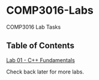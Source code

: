 # COMP3016-Labs
COMP3016 Lab Tasks

## Table of Contents

[Lab 01 - C++ Fundamentals](/Lab1/README.md)

Check back later for more labs.
